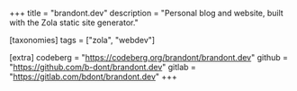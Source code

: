 +++
title = "brandont.dev"
description = "Personal blog and website, built with the Zola static site generator."

[taxonomies]
tags = ["zola", "webdev"]

[extra]
codeberg = "https://codeberg.org/brandont/brandont.dev"
github = "https://github.com/b-dont/brandont.dev"
gitlab = "https://gitlab.com/bdont/brandont.dev"
+++
